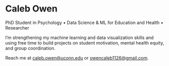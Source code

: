 # Caleb Owen  
PhD Student in Psychology • Data Science & ML for Education and Health • Researcher

I’m strengthening my machine learning and data visualization skills and using free time to build projects on student motivation, mental health equity, and group coordination.

Reach me at caleb.owen@uconn.edu or owencaleb1126@gmail.com.
